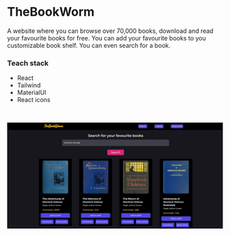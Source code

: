 # TheBookWorm
A website where you can browse over 70,000 books, download and read your favourite books for free. You can add your favourite books to you customizable book shelf. You
can even search for a book.

### Teach stack
- React
- Tailwind
- MaterialUI
- React icons
<br>

![alt text](https://raw.githubusercontent.com/Ne0sky/TheBookWorm/main/images/Capture.JPG)
